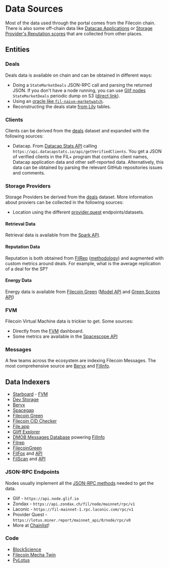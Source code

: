# Data Sources

Most of the data used through the portal comes from the Filecoin chain. There is also some off-chain data like [Datacap Applications](https://docs.filecoin.io/basics/how-storage-works/filecoin-plus) or [Storage Provider's Reputation scores](https://filecoin.io/blog/posts/reputation-systems-in-filecoin/) that are collected from other places.

## Entities

### Deals

Deals data is available on chain and can be obtained in different ways:

- Doing a `StateMarketDeals` JSON-RPC call and parsing the returned JSON. If you don't have a node running, you can use [Glif nodes](https://lotus.filecoin.io/lotus/developers/glif-nodes/) `StateMarketDeals` periodic dump on S3 ([direct link](https://marketdeals.s3.amazonaws.com/StateMarketDeals.json.zst)).
- Using an [oracle like `fil-naive-marketwatch`](https://github.com/ribasushi/fil-naive-marketwatch).
- Reconstructing the deals state [from Lily](https://lilium.sh/) tables.

### Clients

Clients can be derived from the [deals](#deals) dataset and expanded with the following sources:

- Datacap. From [Datacap Stats API](https://datacapstats.io/) calling `https://api.datacapstats.io/api/getVerifiedClients`. You get a JSON of verified clients in the FIL+ program that contains client names, Datacap application data and other self-reported data. Alternatively, this data can be obtained by parsing the relevant GitHub repositories issues and comments.

### Storage Providers

Storage Providers be derived from the [deals](#deals) dataset. More information about proviers can be collected in the following sources:

- Location using the different [provider.quest](https://provider.quest/) endpoints/datasets.

#### Retrieval Data

Retrieval data is available from the [Spark API](https://spark-api.super.site/).

#### Reputation Data

Reputation is both obtained from [FilRep](https://filrep.io/) ([methodology](https://filrep.io/methodology)) and augmented with custom metrics around deals. For example, what is the average replication of a deal for the SP?

#### Energy Data

Energy data is available from [Filecoin Green](https://filecoin.energy/) ([Model API](https://api.filecoin.energy/docs) and [Green Scores API](https://sp-outputs-api.vercel.app/api-docs/))

### FVM

Filecoin Virtual Machine data is trickier to get. Some sources:

- Directly from the [FVM](https://fvm.starboard.ventures/) dashboard.
- Some metrics are available in the [Spacescope API](https://docs.spacescope.io/version_history#v240-on-march-16-2023)

### Messages

A few teams across the ecosystem are indexing Filecoin Messages. The most comprehensive source are [Beryx](https://beryx.zondax.ch/) and [FilInfo](https://filinfo.io/docs).

## Data Indexers

- [Starboard](https://dashboard.starboard.ventures/dashboard) - [FVM](https://fvm.starboard.ventures/)
- [Dev Storage](https://dev.storage/)
- [Beryx](https://beryx.zondax.ch/)
- [Spacegap](https://spacegap.github.io)
- [Filecoin Green](https://filecoin.energy/)
- [Filecoin CID Checker](https://filecoin.tools/)
- [File.app](https://file.app/)
- [Gliff Explorer](https://explorer.glif.io/)
- [DMOB Messages Database](https://digitalmob.ro/) powering [FilInfo](https://filinfo.io/docs)
- [Filrep](https://filrep.io/)
- [FilecoinGreen](https://filecoin.energy/)
- [FilFox](https://filfox.info) and [API](https://filfox.info/api)
- [FilScan](https://filscan.io) and [API](https://api-v2.filscan.io/api)

### JSON-RPC Endpoints

Nodes usually implement all the [JSON-RPC methods](https://github.com/filecoin-project/lotus/blob/master/documentation/en/api-v0-methods.md) needed to get the data.

- Glif - `https://api.node.glif.io`
- Zondax - `https://api.zondax.ch/fil/node/mainnet/rpc/v1`
- Laconic - `https://fil-mainnet-1.rpc.laconic.com/rpc/v1`
- Provider Quest - `https://lotus.miner.report/mainnet_api/0/node/rpc/v0`
- More at [Chainlist](https://chainlist.org/chain/314)!

### Code

- [BlockScience](https://github.com/BlockScience)
- [Filecoin Mecha Twin](https://github.com/protocol/filecoin-mecha-twin)
- [PyLotus](https://github.com/FilForge/pylotus-rpc/)
